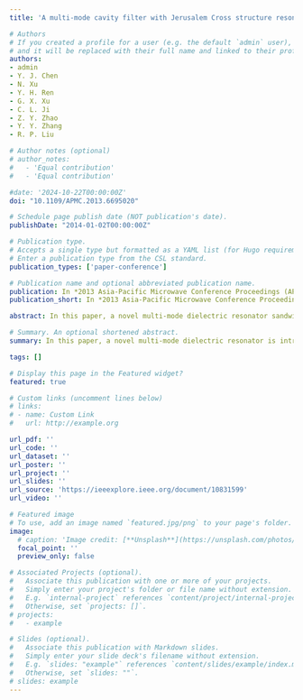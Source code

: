 ```yaml
---
title: 'A multi-mode cavity filter with Jerusalem Cross structure resonator'

# Authors
# If you created a profile for a user (e.g. the default `admin` user), write the username (folder name) here
# and it will be replaced with their full name and linked to their profile.
authors:
- admin
- Y. J. Chen
- N. Xu
- Y. H. Ren
- G. X. Xu
- C. L. Ji
- Z. Y. Zhao
- Y. Y. Zhang
- R. P. Liu

# Author notes (optional)
# author_notes:
#   - 'Equal contribution'
#   - 'Equal contribution'

#date: '2024-10-22T00:00:00Z'
doi: "10.1109/APMC.2013.6695020"

# Schedule page publish date (NOT publication's date).
publishDate: "2014-01-02T00:00:00Z"

# Publication type.
# Accepts a single type but formatted as a YAML list (for Hugo requirements).
# Enter a publication type from the CSL standard.
publication_types: ['paper-conference']

# Publication name and optional abbreviated publication name.
publication: In *2013 Asia-Pacific Microwave Conference Proceedings (APMC)*, 2024
publication_short: In *2013 Asia-Pacific Microwave Conference Proceedings (APMC)*, 2024

abstract: In this paper, a novel multi-mode dielectric resonator sandwiched by a Jerusalem Cross metal structure in the middle is proposed. This resonator has one degenerate dual modes and another nearby mode. These three modes are smartly used in a cylindrical cavity to generate two transmission zeros and one transmission pole. Therefore a single-cavity multi-mode bandpass filter is designed. In order to excite the three modes, two ports are placed orthogonally and another two tuning screws are needed to provide similar capacitance effects as the port pins. Simulation results show that the cavity with the resonator successfully becomes a bandpass filter and measurement results also prove this concept.

# Summary. An optional shortened abstract.
summary: In this paper, a novel multi-mode dielectric resonator is introduced. It consists of two layers of ceramics and a Jerusalem cross metal structure sandwiched in the middle. 

tags: []

# Display this page in the Featured widget?
featured: true

# Custom links (uncomment lines below)
# links:
# - name: Custom Link
#   url: http://example.org

url_pdf: ''
url_code: ''
url_dataset: ''
url_poster: ''
url_project: ''
url_slides: ''
url_source: 'https://ieeexplore.ieee.org/document/10831599'
url_video: ''

# Featured image
# To use, add an image named `featured.jpg/png` to your page's folder.
image:
  # caption: 'Image credit: [**Unsplash**](https://unsplash.com/photos/pLCdAaMFLTE)'
  focal_point: ''
  preview_only: false

# Associated Projects (optional).
#   Associate this publication with one or more of your projects.
#   Simply enter your project's folder or file name without extension.
#   E.g. `internal-project` references `content/project/internal-project/index.md`.
#   Otherwise, set `projects: []`.
# projects:
#   - example

# Slides (optional).
#   Associate this publication with Markdown slides.
#   Simply enter your slide deck's filename without extension.
#   E.g. `slides: "example"` references `content/slides/example/index.md`.
#   Otherwise, set `slides: ""`.
# slides: example
---
```


<!-- {{% callout note %}}
Click the _Cite_ button above to demo the feature to enable visitors to import publication metadata into their reference management software.
{{% /callout %}}

{{% callout note %}}
Create your slides in Markdown - click the _Slides_ button to check out the example.
{{% /callout %}} -->

<!-- Add the publication's **full text** or **supplementary notes** here. You can use rich formatting such as including [code, math, and images](https://docs.hugoblox.com/content/writing-markdown-latex/). -->
